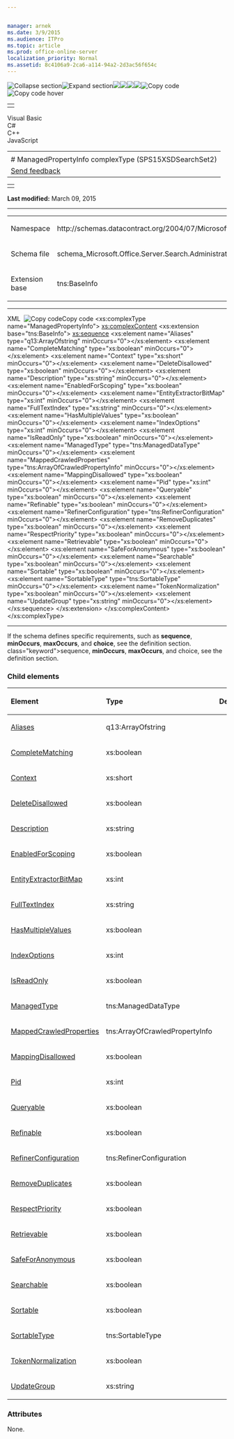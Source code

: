 ```yaml
---


manager: arnek
ms.date: 3/9/2015
ms.audience: ITPro
ms.topic: article
ms.prod: office-online-server
localization_priority: Normal
ms.assetid: 8c4106a9-2ca6-a114-94a2-2d3ac56f654c
---
```


![Collapse
section](../icons/collapse_all.gif "Collapse section")![Expand
section](../icons/expand_all.gif "Expand section")![](../icons/collapse_all.gif)![](../icons/expand_all.gif)![](../icons/dropdown.gif)![](../icons/dropdownHover.gif)![Copy
code](../icons/copycode.gif "Copy code")![Copy code
hover](../icons/copycodeHighlight.gif "Copy code hover")
<table>
<tbody>
<tr class="odd">
<td align="left"></td>
</tr>
</tbody>
</table>

Visual Basic  
C\#  
C++  
JavaScript  

<table>
<tbody>
<tr class="odd">
<td align="left"><span id="runningHeaderText"></span></td>
</tr>
<tr class="even">
<td align="left"># ManagedPropertyInfo complexType (SPS15XSDSearchSet2)</td>
</tr>
<tr class="odd">
<td align="left"><span id="headfeedbackarea" class="feedbackhead"><a href="javascript:SubmitFeedback(&#39;docthis@Microsoft.com&#39;,&#39;&#39;,&#39;&#39;,&#39;&#39;,&#39;1.0.18082.1225&#39;,&#39;%0\dThank%20you%20for%20your%20feedback.%20The%20developer%20writing%20teams%20use%20your%20feedback%20to%20improve%20documentation.%20While%20we%20are%20reviewing%20your%20feedback,%20we%20may%20send%20you%20e-mail%20to%20ask%20for%20clarification%20or%20feedback%20on%20a%20solution.%20We%20do%20not%20use%20your%20e-mail%20address%20for%20any%20other%20purpose%20and%20we%20delete%20it%20after%20we%20finish%20our%20review.%0\AFor%20further%20information%20about%20the%20privacy%20policies%20of%20Microsoft,%20please%20see%20http://privacy.microsoft.com/en-us/default.aspx.%0\A%0\d&#39;,&#39;Customer%20feedback&#39;);">Send feedback</a></span></td>
</tr>
</tbody>
</table>

<table>
<colgroup>
<col width="100%" />
</colgroup>
<tbody>
<tr class="odd">
<td align="left"></td>
</tr>
</tbody>
</table>

**Last modified:** March 09, 2015


-----------------------------------------------------------------------------------------------------------------------------------------------------------------------------------------------------

<table>
<colgroup>
<col width="50%" />
<col width="50%" />
</colgroup>
<tbody>
<tr class="odd">
<td align="left"><p><span class="label">Namespace</span></p></td>
<td align="left"><p>http://schemas.datacontract.org/2004/07/Microsoft.Office.Server.Search.Administration</p></td>
</tr>
<tr class="even">
<td align="left"><p><span class="label">Schema file</span></p></td>
<td align="left"><p>schema_Microsoft.Office.Server.Search.Administration.xsd</p></td>
</tr>
<tr class="odd">
<td align="left"><p><span class="label">Extension base</span></p></td>
<td align="left"><p>tns:BaseInfo</p></td>
</tr>
</tbody>
</table>


-----------------------------------------------------------------------------------------------------------------------------------------------------------------------------------------------

<span codelanguage="xmlLang"></span>
XML 
<span class="copyCode" onclick="CopyCode(this)"
onkeypress="CopyCode_CheckKey(this, event)"
onmouseover="ChangeCopyCodeIcon(this)"
onmouseout="ChangeCopyCodeIcon(this)" tabindex="0">![Copy
code](../icons/copycode.gif "Copy code")Copy code</span>
    <xs:complexType name="ManagedPropertyInfo">
        <xs:complexContent>
            <xs:extension base="tns:BaseInfo">
                <xs:sequence>
                    <xs:element name="Aliases" type="q13:ArrayOfstring" minOccurs="0"></xs:element>
                    <xs:element name="CompleteMatching" type="xs:boolean" minOccurs="0"></xs:element>
                    <xs:element name="Context" type="xs:short" minOccurs="0"></xs:element>
                    <xs:element name="DeleteDisallowed" type="xs:boolean" minOccurs="0"></xs:element>
                    <xs:element name="Description" type="xs:string" minOccurs="0"></xs:element>
                    <xs:element name="EnabledForScoping" type="xs:boolean" minOccurs="0"></xs:element>
                    <xs:element name="EntityExtractorBitMap" type="xs:int" minOccurs="0"></xs:element>
                    <xs:element name="FullTextIndex" type="xs:string" minOccurs="0"></xs:element>
                    <xs:element name="HasMultipleValues" type="xs:boolean" minOccurs="0"></xs:element>
                    <xs:element name="IndexOptions" type="xs:int" minOccurs="0"></xs:element>
                    <xs:element name="IsReadOnly" type="xs:boolean" minOccurs="0"></xs:element>
                    <xs:element name="ManagedType" type="tns:ManagedDataType" minOccurs="0"></xs:element>
                    <xs:element name="MappedCrawledProperties" type="tns:ArrayOfCrawledPropertyInfo" minOccurs="0"></xs:element>
                    <xs:element name="MappingDisallowed" type="xs:boolean" minOccurs="0"></xs:element>
                    <xs:element name="Pid" type="xs:int" minOccurs="0"></xs:element>
                    <xs:element name="Queryable" type="xs:boolean" minOccurs="0"></xs:element>
                    <xs:element name="Refinable" type="xs:boolean" minOccurs="0"></xs:element>
                    <xs:element name="RefinerConfiguration" type="tns:RefinerConfiguration" minOccurs="0"></xs:element>
                    <xs:element name="RemoveDuplicates" type="xs:boolean" minOccurs="0"></xs:element>
                    <xs:element name="RespectPriority" type="xs:boolean" minOccurs="0"></xs:element>
                    <xs:element name="Retrievable" type="xs:boolean" minOccurs="0"></xs:element>
                    <xs:element name="SafeForAnonymous" type="xs:boolean" minOccurs="0"></xs:element>
                    <xs:element name="Searchable" type="xs:boolean" minOccurs="0"></xs:element>
                    <xs:element name="Sortable" type="xs:boolean" minOccurs="0"></xs:element>
                    <xs:element name="SortableType" type="tns:SortableType" minOccurs="0"></xs:element>
                    <xs:element name="TokenNormalization" type="xs:boolean" minOccurs="0"></xs:element>
                    <xs:element name="UpdateGroup" type="xs:string" minOccurs="0"></xs:element>
                </xs:sequence>
            </xs:extension>
        </xs:complexContent>
    </xs:complexType>


------------------------------------------------------------------------------------------------------------------------------------------------------------------------------------------------------------

If the schema defines specific requirements, such as **sequence**, **minOccurs**, **maxOccurs**, and **choice**, see the definition section.
class="keyword">sequence</span>, **minOccurs**,
**maxOccurs**, and <span
class="keyword">choice</span>, see the definition section.

### Child elements

<table>
<colgroup>
<col width="33%" />
<col width="33%" />
<col width="33%" />
</colgroup>
<thead>
<tr class="header">
<th align="left"><p>Element</p></th>
<th align="left"><p>Type</p></th>
<th align="left"><p>Description</p></th>
</tr>
</thead>
<tbody>
<tr class="odd">
<td align="left"><p><a href="aliases-element-managedpropertyinfo-complextypesps15xsdsearchset2.htm">Aliases</a></p></td>
<td align="left"><p>q13:ArrayOfstring</p></td>
<td align="left"><p></p></td>
</tr>
<tr class="even">
<td align="left"><p><a href="completematching-element-managedpropertyinfo-complextypesps15xsdsearchset2.htm">CompleteMatching</a></p></td>
<td align="left"><p>xs:boolean</p></td>
<td align="left"><p></p></td>
</tr>
<tr class="odd">
<td align="left"><p><a href="context-element-managedpropertyinfo-complextypesps15xsdsearchset2.htm">Context</a></p></td>
<td align="left"><p>xs:short</p></td>
<td align="left"><p></p></td>
</tr>
<tr class="even">
<td align="left"><p><a href="deletedisallowed-element-managedpropertyinfo-complextypesps15xsdsearchset2.htm">DeleteDisallowed</a></p></td>
<td align="left"><p>xs:boolean</p></td>
<td align="left"><p></p></td>
</tr>
<tr class="odd">
<td align="left"><p><a href="description-element-managedpropertyinfo-complextypesps15xsdsearchset2.htm">Description</a></p></td>
<td align="left"><p>xs:string</p></td>
<td align="left"><p></p></td>
</tr>
<tr class="even">
<td align="left"><p><a href="enabledforscoping-element-managedpropertyinfo-complextypesps15xsdsearchset2.htm">EnabledForScoping</a></p></td>
<td align="left"><p>xs:boolean</p></td>
<td align="left"><p></p></td>
</tr>
<tr class="odd">
<td align="left"><p><a href="entityextractorbitmap-element-managedpropertyinfo-complextypesps15xsdsearchset2.htm">EntityExtractorBitMap</a></p></td>
<td align="left"><p>xs:int</p></td>
<td align="left"><p></p></td>
</tr>
<tr class="even">
<td align="left"><p><a href="fulltextindex-element-managedpropertyinfo-complextypesps15xsdsearchset2.htm">FullTextIndex</a></p></td>
<td align="left"><p>xs:string</p></td>
<td align="left"><p></p></td>
</tr>
<tr class="odd">
<td align="left"><p><a href="hasmultiplevalues-element-managedpropertyinfo-complextypesps15xsdsearchset2.htm">HasMultipleValues</a></p></td>
<td align="left"><p>xs:boolean</p></td>
<td align="left"><p></p></td>
</tr>
<tr class="even">
<td align="left"><p><a href="indexoptions-element-managedpropertyinfo-complextypesps15xsdsearchset2.htm">IndexOptions</a></p></td>
<td align="left"><p>xs:int</p></td>
<td align="left"><p></p></td>
</tr>
<tr class="odd">
<td align="left"><p><a href="isreadonly-element-managedpropertyinfo-complextypesps15xsdsearchset2.htm">IsReadOnly</a></p></td>
<td align="left"><p>xs:boolean</p></td>
<td align="left"><p></p></td>
</tr>
<tr class="even">
<td align="left"><p><a href="managedtype-element-managedpropertyinfo-complextypesps15xsdsearchset2.htm">ManagedType</a></p></td>
<td align="left"><p>tns:ManagedDataType</p></td>
<td align="left"><p></p></td>
</tr>
<tr class="odd">
<td align="left"><p><a href="mappedcrawledproperties-element-managedpropertyinfo-complextypesps15xsdsearchset.htm">MappedCrawledProperties</a></p></td>
<td align="left"><p>tns:ArrayOfCrawledPropertyInfo</p></td>
<td align="left"><p></p></td>
</tr>
<tr class="even">
<td align="left"><p><a href="mappingdisallowed-element-managedpropertyinfo-complextypesps15xsdsearchset2.htm">MappingDisallowed</a></p></td>
<td align="left"><p>xs:boolean</p></td>
<td align="left"><p></p></td>
</tr>
<tr class="odd">
<td align="left"><p><a href="pid-element-managedpropertyinfo-complextypesps15xsdsearchset2.htm">Pid</a></p></td>
<td align="left"><p>xs:int</p></td>
<td align="left"><p></p></td>
</tr>
<tr class="even">
<td align="left"><p><a href="queryable-element-managedpropertyinfo-complextypesps15xsdsearchset2.htm">Queryable</a></p></td>
<td align="left"><p>xs:boolean</p></td>
<td align="left"><p></p></td>
</tr>
<tr class="odd">
<td align="left"><p><a href="refinable-element-managedpropertyinfo-complextypesps15xsdsearchset2.htm">Refinable</a></p></td>
<td align="left"><p>xs:boolean</p></td>
<td align="left"><p></p></td>
</tr>
<tr class="even">
<td align="left"><p><a href="refinerconfiguration-element-managedpropertyinfo-complextypesps15xsdsearchset2.htm">RefinerConfiguration</a></p></td>
<td align="left"><p>tns:RefinerConfiguration</p></td>
<td align="left"><p></p></td>
</tr>
<tr class="odd">
<td align="left"><p><a href="removeduplicates-element-managedpropertyinfo-complextypesps15xsdsearchset2.htm">RemoveDuplicates</a></p></td>
<td align="left"><p>xs:boolean</p></td>
<td align="left"><p></p></td>
</tr>
<tr class="even">
<td align="left"><p><a href="respectpriority-element-managedpropertyinfo-complextypesps15xsdsearchset2.htm">RespectPriority</a></p></td>
<td align="left"><p>xs:boolean</p></td>
<td align="left"><p></p></td>
</tr>
<tr class="odd">
<td align="left"><p><a href="retrievable-element-managedpropertyinfo-complextypesps15xsdsearchset2.htm">Retrievable</a></p></td>
<td align="left"><p>xs:boolean</p></td>
<td align="left"><p></p></td>
</tr>
<tr class="even">
<td align="left"><p><a href="safeforanonymous-element-managedpropertyinfo-complextypesps15xsdsearchset2.htm">SafeForAnonymous</a></p></td>
<td align="left"><p>xs:boolean</p></td>
<td align="left"><p></p></td>
</tr>
<tr class="odd">
<td align="left"><p><a href="searchable-element-managedpropertyinfo-complextypesps15xsdsearchset2.htm">Searchable</a></p></td>
<td align="left"><p>xs:boolean</p></td>
<td align="left"><p></p></td>
</tr>
<tr class="even">
<td align="left"><p><a href="sortable-element-managedpropertyinfo-complextypesps15xsdsearchset2.htm">Sortable</a></p></td>
<td align="left"><p>xs:boolean</p></td>
<td align="left"><p></p></td>
</tr>
<tr class="odd">
<td align="left"><p><a href="sortabletype-element-managedpropertyinfo-complextypesps15xsdsearchset2.htm">SortableType</a></p></td>
<td align="left"><p>tns:SortableType</p></td>
<td align="left"><p></p></td>
</tr>
<tr class="even">
<td align="left"><p><a href="tokennormalization-element-managedpropertyinfo-complextypesps15xsdsearchset2.htm">TokenNormalization</a></p></td>
<td align="left"><p>xs:boolean</p></td>
<td align="left"><p></p></td>
</tr>
<tr class="odd">
<td align="left"><p><a href="updategroup-element-managedpropertyinfo-complextypesps15xsdsearchset2.htm">UpdateGroup</a></p></td>
<td align="left"><p>xs:string</p></td>
<td align="left"><p></p></td>
</tr>
</tbody>
</table>

### Attributes

None.








